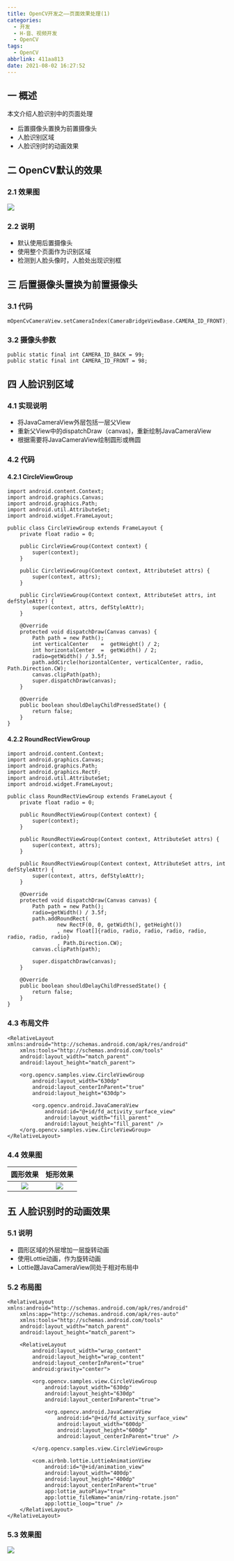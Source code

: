 ```yaml
---
title: OpenCV开发之——页面效果处理(1)
categories:
  - 开发
  - H-音、视频开发
  - OpenCV
tags:
  - OpenCV
abbrlink: 411aa813
date: 2021-08-02 16:27:52
---
```

## 一 概述

本文介绍人脸识别中的页面处理

* 后置摄像头置换为前置摄像头
* 人脸识别区域
* 人脸识别时的动画效果

<!--more-->

## 二 OpenCV默认的效果

### 2.1 效果图

![][1]

### 2.2 说明

* 默认使用后置摄像头
* 使用整个页面作为识别区域
* 检测到人脸头像时，人脸处出现识别框

## 三 后置摄像头置换为前置摄像头

### 3.1 代码

```
mOpenCvCameraView.setCameraIndex(CameraBridgeViewBase.CAMERA_ID_FRONT);
```
### 3.2 摄像头参数
```
public static final int CAMERA_ID_BACK = 99;
public static final int CAMERA_ID_FRONT = 98;
```

## 四 人脸识别区域

### 4.1 实现说明

* 将JavaCameraView外层包括一层父View
* 重新父View中的dispatchDraw（canvas)，重新绘制JavaCameraView
* 根据需要将JavaCameraView绘制圆形或椭圆

### 4.2 代码

#### 4.2.1 CircleViewGroup

```
import android.content.Context;
import android.graphics.Canvas;
import android.graphics.Path;
import android.util.AttributeSet;
import android.widget.FrameLayout;

public class CircleViewGroup extends FrameLayout {
    private float radio = 0;

    public CircleViewGroup(Context context) {
        super(context);
    }

    public CircleViewGroup(Context context, AttributeSet attrs) {
        super(context, attrs);
    }

    public CircleViewGroup(Context context, AttributeSet attrs, int defStyleAttr) {
        super(context, attrs, defStyleAttr);
    }

    @Override
    protected void dispatchDraw(Canvas canvas) {
        Path path = new Path();
        int verticalCenter    =  getHeight() / 2;
        int horizontalCenter  =  getWidth() / 2;
        radio=getWidth() / 3.5f;
        path.addCircle(horizontalCenter, verticalCenter, radio, Path.Direction.CW);
        canvas.clipPath(path);
        super.dispatchDraw(canvas);
    }

    @Override
    public boolean shouldDelayChildPressedState() {
        return false;
    }
}
```

#### 4.2.2 RoundRectViewGroup

```
import android.content.Context;
import android.graphics.Canvas;
import android.graphics.Path;
import android.graphics.RectF;
import android.util.AttributeSet;
import android.widget.FrameLayout;

public class RoundRectViewGroup extends FrameLayout {
    private float radio = 0;

    public RoundRectViewGroup(Context context) {
        super(context);
    }

    public RoundRectViewGroup(Context context, AttributeSet attrs) {
        super(context, attrs);
    }

    public RoundRectViewGroup(Context context, AttributeSet attrs, int defStyleAttr) {
        super(context, attrs, defStyleAttr);
    }

    @Override
    protected void dispatchDraw(Canvas canvas) {
        Path path = new Path();
        radio=getWidth() / 3.5f;
        path.addRoundRect(
                new RectF(0, 0, getWidth(), getHeight())
                , new float[]{radio, radio, radio, radio, radio, radio, radio, radio}
                , Path.Direction.CW);
        canvas.clipPath(path);

        super.dispatchDraw(canvas);
    }

    @Override
    public boolean shouldDelayChildPressedState() {
        return false;
    }
}
```

### 4.3 布局文件

```
<RelativeLayout xmlns:android="http://schemas.android.com/apk/res/android"
    xmlns:tools="http://schemas.android.com/tools"
    android:layout_width="match_parent"
    android:layout_height="match_parent">

    <org.opencv.samples.view.CircleViewGroup
        android:layout_width="630dp"
        android:layout_centerInParent="true"
        android:layout_height="630dp">

        <org.opencv.android.JavaCameraView
            android:id="@+id/fd_activity_surface_view"
            android:layout_width="fill_parent"
            android:layout_height="fill_parent" />
    </org.opencv.samples.view.CircleViewGroup>
</RelativeLayout>
```

### 4.4 效果图

| 圆形效果 | 矩形效果 |
| :------: | :------: |
|  ![][2]  |  ![][3]   |

## 五 人脸识别时的动画效果

### 5.1 说明

* 圆形区域的外层增加一层旋转动画
* 使用Lottie动画，作为旋转动画
* Lottie跟JavaCameraView同处于相对布局中

### 5.2 布局图

```
<RelativeLayout xmlns:android="http://schemas.android.com/apk/res/android"
    xmlns:app="http://schemas.android.com/apk/res-auto"
    xmlns:tools="http://schemas.android.com/tools"
    android:layout_width="match_parent"
    android:layout_height="match_parent">

    <RelativeLayout
        android:layout_width="wrap_content"
        android:layout_height="wrap_content"
        android:layout_centerInParent="true"
        android:gravity="center">

        <org.opencv.samples.view.CircleViewGroup
            android:layout_width="630dp"
            android:layout_height="630dp"
            android:layout_centerInParent="true">

            <org.opencv.android.JavaCameraView
                android:id="@+id/fd_activity_surface_view"
                android:layout_width="600dp"
                android:layout_height="600dp"
                android:layout_centerInParent="true" />

        </org.opencv.samples.view.CircleViewGroup>

        <com.airbnb.lottie.LottieAnimationView
            android:id="@+id/animation_view"
            android:layout_width="400dp"
            android:layout_height="400dp"
            android:layout_centerInParent="true"
            app:lottie_autoPlay="true"
            app:lottie_fileName="anim/ring-rotate.json"
            app:lottie_loop="true" />
    </RelativeLayout>
</RelativeLayout>
```

### 5.3 效果图
![][4]



[1]:https://cdn.jsdelivr.net/gh/PGzxc/CDN@master/blog-opencv/opencv-default-samples.png
[2]:https://cdn.jsdelivr.net/gh/PGzxc/CDN@master/blog-opencv/opencv-circle-effect.png
[3]:https://cdn.jsdelivr.net/gh/PGzxc/CDN@master/blog-opencv/opencv-round-effect.png
[4]:https://cdn.jsdelivr.net/gh/PGzxc/CDN@master/blog-opencv/opencv-ring-circle-view.gif
